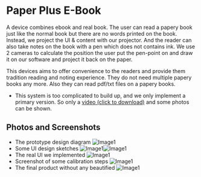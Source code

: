# Paper Plus E-Book
A device combines ebook and real book. The user can read a papery book just like the normal book but there are no words printed on the book. Instead, we project the UI & content with our projector. And the reader can also take notes on the book with a pen which does not contains ink. We use 2 cameras to calculate the position the user put the pen-point on and draw it on our software and project it back on the paper.

This devices aims to offer convenience to the readers and provide them tradition reading and noting experience. They do not need multiple papery books any more. Also they can read pdf/txt files on a papery books.

* This system is too complicated to build up, and we only implement a primary version. So only a [video (click to download)](https://github.com/zrdumped/PaperPlusEBook/releases/download/v1.0/Paper+EBook.demo.mp4) and some photos can be shown.

## Photos and Screenshots
* The prototype design diagram
![Image1](https://github.com/zrdumped/PaperPlusEBook/blob/master/ReadmeImages/1.png)
* Some UI design sketches
![Image1](https://github.com/zrdumped/PaperPlusEBook/blob/master/ReadmeImages/2.png)![Image1](https://github.com/zrdumped/PaperPlusEBook/blob/master/ReadmeImages/5.png)
* The real UI we implemented
![Image1](https://github.com/zrdumped/PaperPlusEBook/blob/master/ReadmeImages/4.png)
* Screenshot of some calibration steps
![Image1](https://github.com/zrdumped/PaperPlusEBook/blob/master/ReadmeImages/6.png)
* The final product without any beautified
![Image1](https://github.com/zrdumped/PaperPlusEBook/blob/master/ReadmeImages/3.png)
